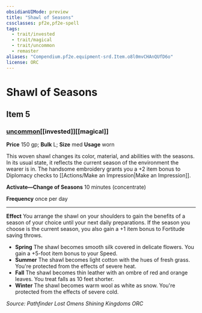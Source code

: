 ```yaml
---
obsidianUIMode: preview
title: "Shawl of Seasons"
cssclasses: pf2e,pf2e-spell
tags:
  - trait/invested
  - trait/magical
  - trait/uncommon
  - remaster
aliases: "Compendium.pf2e.equipment-srd.Item.o8l0mvCHAnQUfD6o"
license: ORC
---
```

# Shawl of Seasons
## Item 5
### [uncommon](uncommon "Uncommon Rarity Trait")[[invested]][[magical]]


**Price** 150 gp; 
**Bulk** L; **Size** med
**Usage** worn

This woven shawl changes its color, material, and abilities with the seasons. In its usual state, it reflects the current season of the environment the wearer is in. The handsome embroidery grants you a +2 item bonus to Diplomacy checks to [[Actions/Make an Impression|Make an Impression]].

**Activate—Change of Seasons** 10 minutes (concentrate)

**Frequency** once per day

* * *

**Effect** You arrange the shawl on your shoulders to gain the benefits of a season of your choice until your next daily preparations. If the season you choose is the current season, you also gain a +1 item bonus to Fortitude saving throws.

*   **Spring** The shawl becomes smooth silk covered in delicate flowers. You gain a +5-foot item bonus to your Speed.
*   **Summer** The shawl becomes light cotton with the hues of fresh grass. You're protected from the effects of severe heat.
*   **Fall** The shawl becomes thin leather with an ombre of red and orange leaves. You treat falls as 10 feet shorter.
*   **Winter** The shawl becomes warm wool as white as snow. You're protected from the effects of severe cold.

*Source: Pathfinder Lost Omens Shining Kingdoms*
*ORC*